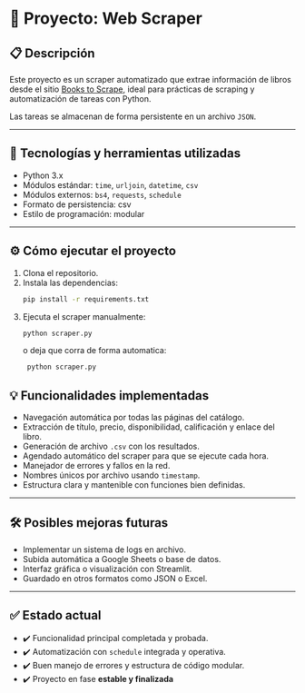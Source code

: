 # 📝 Proyecto: Web Scraper

## 📋 Descripción

Este proyecto es un scraper automatizado que extrae información de libros desde el sitio [Books to Scrape](http://books.toscrape.com/), ideal para prácticas de scraping y automatización de tareas con Python.

Las tareas se almacenan de forma persistente en un archivo `JSON`.

---

## 🚀 Tecnologías y herramientas utilizadas

- Python 3.x
- Módulos estándar: `time`, `urljoin`, `datetime`, `csv`
- Módulos externos: `bs4`, `requests`, `schedule`
- Formato de persistencia: csv
- Estilo de programación: modular

---

## ⚙️ Cómo ejecutar el proyecto

1. Clona el repositorio.
2. Instala las dependencias:
   ```bash
   pip install -r requirements.txt
   ```
3. Ejecuta el scraper manualmente:
   ```bash
   python scraper.py
   ```
    o deja que corra de forma automatica:
   ```bash
    python scraper.py
    ```

## 💡 Funcionalidades implementadas

- Navegación automática por todas las páginas del catálogo.
- Extracción de título, precio, disponibilidad, calificación y enlace del libro.
- Generación de archivo `.csv` con los resultados.
- Agendado automático del scraper para que se ejecute cada hora.
- Manejador de errores y fallos en la red.
- Nombres únicos por archivo usando `timestamp`.
- Estructura clara y mantenible con funciones bien definidas.

---

## 🛠️ Posibles mejoras futuras

- Implementar un sistema de logs en archivo.
- Subida automática a Google Sheets o base de datos.
- Interfaz gráfica o visualización con Streamlit.
- Guardado en otros formatos como JSON o Excel.

---

## ✅ Estado actual

- ✔️ Funcionalidad principal completada y probada.
- ✔️ Automatización con `schedule` integrada y operativa.
- ✔️ Buen manejo de errores y estructura de código modular.
- ✔️ Proyecto en fase **estable y finalizada**

